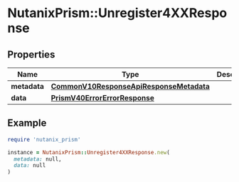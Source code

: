 # NutanixPrism::Unregister4XXResponse

## Properties

| Name | Type | Description | Notes |
| ---- | ---- | ----------- | ----- |
| **metadata** | [**CommonV10ResponseApiResponseMetadata**](CommonV10ResponseApiResponseMetadata.md) |  | [optional] |
| **data** | [**PrismV40ErrorErrorResponse**](PrismV40ErrorErrorResponse.md) |  | [optional] |

## Example

```ruby
require 'nutanix_prism'

instance = NutanixPrism::Unregister4XXResponse.new(
  metadata: null,
  data: null
)
```

